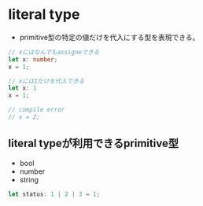 # literal type

* primitive型の特定の値だけを代入にする型を表現できる。

```typescript
// xにはなんでもassigneできる
let x: number;
x = 1;
```

```typescript
// xには1だけを代入できる
let x: 1
x = 1;

// compile error
// x = 2;
```

## literal typeが利用できるprimitive型

* bool
* number
* string

```typescript
let status: 1 | 2 | 3 = 1;


```
